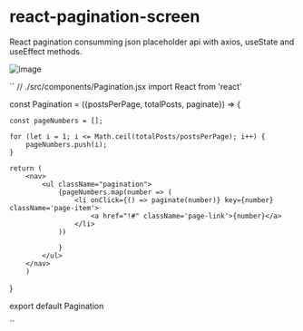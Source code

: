 # react-pagination-screen
React pagination consumming json placeholder api with axios, useState and useEffect methods. 

![image](https://user-images.githubusercontent.com/30128774/209416649-a9536ad4-5e6d-427b-91c2-50b53a0c493e.png)

`` 
// ./src/components/Pagination.jsx
import React from 'react'

const Pagination = ({postsPerPage, totalPosts, paginate}) => {
  
    const pageNumbers = [];
  
    for (let i = 1; i <= Math.ceil(totalPosts/postsPerPage); i++) {
        pageNumbers.push(i);
    }

    return (
        <nav>
            <ul className="pagination">
                {pageNumbers.map(number => (
                    <li onClick={() => paginate(number)} key={number} className='page-item'>
                        <a href="!#" className='page-link'>{number}</a>
                    </li>
                ))
                    
                }
            </ul>
        </nav>
        )
}

export default Pagination

``




